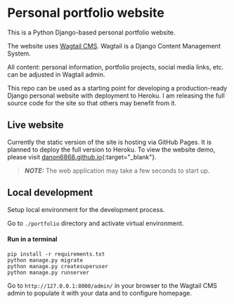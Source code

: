 # Personal portfolio website

This is a Python Django-based personal portfolio website.

The website uses [Wagtail CMS](https://github.com/wagtail/wagtail). Wagtail is a Django Content Management System.

All content: personal information, portfolio projects, social media links, etc. can be
adjusted in Wagtail admin.

This repo can be used as a starting point for developing a production-ready Django personal website with deployment to
Heroku. I am releasing the full source code for the site so that others may benefit from it.

## Live website

Currently the static version of the site is hosting via GitHub Pages. It is planned to deploy the full version to Heroku.
To view the website demo, please visit [danon6868.github.io](https://danon6868.github.io/){:target="_blank"}.

> **_NOTE:_**  The web application may take a few seconds to start up.

## Local development

Setup local environment for the development process.

Go to `./portfolio` directory and activate virtual environment.

#### Run in a terminal

```shell
pip install -r requirements.txt
python manage.py migrate
python manage.py createsuperuser
python manage.py runserver
```

Go to `http://127.0.0.1:8000/admin/` in your browser to the Wagtail CMS admin to populate it with your data and to
configure homepage.
